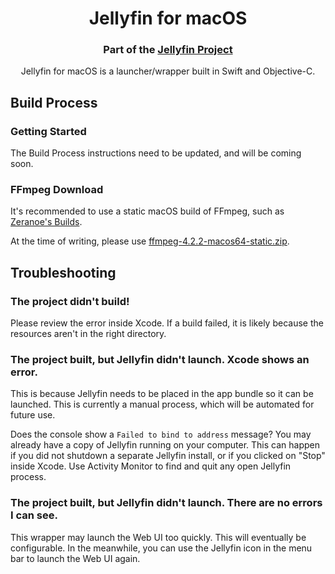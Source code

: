 <h1 align="center">Jellyfin for macOS</h1>
<h3 align="center">Part of the <a href="https://jellyfin.media">Jellyfin Project</a></h3>

<p align="center">
Jellyfin for macOS is a launcher/wrapper built in Swift and Objective-C.
</p>

## Build Process

### Getting Started

The Build Process instructions need to be updated, and will be coming soon.
<!--1. Clone or download this repository.
   ```sh
   git clone https://github.com/jellyfin/jellyfin-server-macos.git
   ```
2. Download Jellyfin, and extract it. Rename the folder to `jellyfin` and put it inside the resources folder.

3. Download the correct version of FFmpeg. Extract it, and place `ffmpeg` and `ffprobe` in the root of `jellyfin-mac-app-resources`.

4. Open `Server.xcodeproj` with Xcode, and build.-->





### FFmpeg Download

It's recommended to use a static macOS build of FFmpeg, such as [Zeranoe's Builds](https://ffmpeg.zeranoe.com/builds/macos64/static/).

At the time of writing, please use [ffmpeg-4.2.2-macos64-static.zip](https://ffmpeg.zeranoe.com/builds/macos64/static/ffmpeg-4.2.2-macos64-static.zip).


## Troubleshooting

### The project didn't build!

Please review the error inside Xcode. If a build failed, it is likely because the resources aren't in the right directory.

### The project built, but Jellyfin didn't launch. Xcode shows an error.

This is because Jellyfin needs to be placed in the app bundle so it can be launched. This is currently a manual process, which will be automated for future use.

Does the console show a `Failed to bind to address` message? You may already have a copy of Jellyfin running on your computer. This can happen if you did not shutdown a separate Jellyfin install, or if you clicked on "Stop" inside Xcode. Use Activity Monitor to find and quit any open Jellyfin process.

### The project built, but Jellyfin didn't launch. There are no errors I can see.

This wrapper may launch the Web UI too quickly. This will eventually be configurable. In the meanwhile, you can use the Jellyfin icon in the menu bar to launch the Web UI again.
